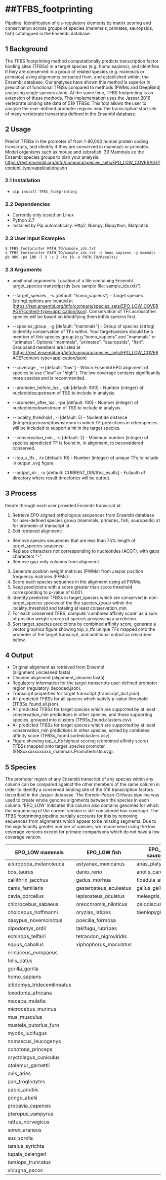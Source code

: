 ##TFBS_footprinting
=================
Pipeline: Identification of cis-regulatory elements by matrix scoring and conservation across groups of species (mammals, primates, sauropsids, fish) catalogued in the Ensembl database.

## 1 Background
The TFBS footprinting method computationally predicts transcription factor binding sites (TFBSs) in a target species (e.g. homo sapiens), and identifies if they are conserved in a group of related species (e.g. mammals or primates) using alignments extracted from, and established within, the Ensembl database.  Our analyses have shown this method is superior in prediction of functional TFBSs compared to methods (PWMs and DeepBind) analyzing single species alone.  At the same time, TFBS footprinting is an extension of these methods.  This implementation uses the Jaspar 2016 vertebrate binding site data of 519 TFBSs.  This tool allows the user to analyze the user-defined promoter regions near the transcription start site of many vertebrate transcripts defined in the Ensembl database.

## 2 Usage 
Predict TFBSs in the promoter of from 1-80,000 human protein coding transcripts, and identify if they are conserved in mammals or primates.
Model organisms such as mouse and zebrafish.
39 Mammals
ee the Ensembl species groups to plan your analysis: https://rest.ensembl.org/info/compara/species_sets/EPO_LOW_COVERAGE?content-type=application/json

### 2.1 Installation
- `pip install TFBS_footprinting`

### 2.2 Dependencies
- Currently only tested on Linux
- Python 2.7
- Installed by Pip automatically: Http2, Numpy, Biopython, Matplotlib


### 2.3 User Input Examples
```
$ TFBS_footprinter PATH_TO/sample_ids.txt
$ TFBS_footprinter PATH_TO/sample_ids.txt -s homo_sapiens -g mammals -pb 900 -pa 100 -l 5 -c 2 -tx 10 -o PATH_TO/Results/
```

### 2.3 Arguments
- positional arguments:
Location of a file containing Ensembl target_species transcript ids (see sample file: sample_ids.txt)")

- --target_species , -s 
[default: "homo_sapiens"] - Target species (string),options are located at (https://rest.ensembl.org/info/compara/species_sets/EPO_LOW_COVERAGE?content-type=application/json). Conservation of TFs acrossother species will be based on identifying them inthis species first.
- --species_group , -g 
[default: "mammals"] - Group of species (string) toidentify conservation of TFs within. Your targetspecies should be a member of this species group (e.g."homo_sapiens" and "mammals" or "primates". Options:"mammals", "primates", "sauropsids", "fish". Groupsand members are listed at (https://rest.ensembl.org/info/compara/species_sets/EPO_LOW_COVERAGE?content-type=application/json)
- --coverage , -e
[default: "low"] - Which Ensembl EPO alignment of species to use ("low" or "high"). The low coverage contains significantly more species and is recommended.
- --promoter_before_tss , -pb 
[default: 900] - Number (integer) of nucleotidesupstream of TSS to include in analysis.
- --promoter_after_tss , -pa 
[default: 100] - Number (integer) of nucleotidesdownstream of TSS to include in analysis.
- --locality_threshold , -l 
[default: 5] - Nucleotide distance (integer)upstream/downstream in which TF predictions in otherspecies will be included to support a hit in the target species.
- --conservation_min , -c 
[default: 2] - Minimum number (integer) of species apredicted TF is found in, in alignment, to beconsidered conserved.
- --top_x_tfs , -tx [default: 10] - Number (integer) of unique TFs toinclude in output .svg figure.
- --output_dir , -o [default: CURRENT_DIR/tfbs_esults] - Fullpath of directory where result directories will be output.


## 3 Process
Iterate through each user provided Ensembl transcript id:
 1. Retrieve EPO aligned orthologous sequences from Ensembl database for user-defined species group (mammals, primates, fish, sauropsids) at for promoter of transcript id.
 2. Edit retrieved alignment:
- Remove species sequences that are less than 75% length of target_species sequence.
- Replace characters not corresponding to nucleotides (ACGT), with gaps characters "-".
- Remove gap-only columns from alignment.
 3. Generate position weight matrices (PWMs) from Jaspar position frequency matrices (PFMs).
 4. Score each species sequence in the alignment using all PWMs.
 5. Keep predictions with a score greater than score threshold corresponding to p-value of 0.001.
 6. Identify predicted TFBSs in target_species which are conserved in non-target_species species of the the species_group within the locality_threshold and totaling at least conservation_min.
 7. For each conserved TFBS, compute 'combined affinity score' as a sum of position weight scores of species possessing a prediction.
 8. Sort target_species predictions by combined affinity score, generate a vector graphics figure showing top_x_tfs unique TFs mapped onto the promoter of the target transcript, and additional output as described below.


## 4 Output
- Original alignment as retrieved from Ensembl (alignment_uncleaned.fasta).
- Cleaned alignment (alignment_cleaned.fasta).
- Regulatory information for the target transcripts user-defined promoter region (regulatory_decoded.json).
- Transcript properties for target transcript (transcript_dict.json).
- All predicted TFBSs for all species which satisfy p-value threshold (TFBSs_found.all.json).
- All predicted TFBSs for target species which are supported by at least conservation_min predictions in other species, and those supporting species, grouped into clusters (TFBSs_found.clusters.csv).
- All predicted TFBSs for target species which are supported by at least conservation_min predictions in other species, sorted by combined affinity score (TFBSs_found.sortedclusters.csv).
- Figure showing top_x_tfs highest scoring (combined affinity score) TFBSs mapped onto target_species promoter (ENSxxxxxxxxxxxx_mammals.Promoterhisto.svg). 

## 5 Species
The promoter region of any Ensembl transcript of any species within any column can be compared against the other members of the same column in order to identify a conserved binding site of the 519 transcription factors described in the Jaspar database.  The Enredo-Pecan-Ortheus pipeline was used to create whole genome alignments between the species in each column.  'EPO_LOW' indicates this column also contains genomes for which the sequencing of the current version is still considered low-coverage.  The TFBS footprinting pipeline partially accounts for this by removing sequences from alignments which appear to be missing segments.  Due to the significantly greater number of species, we recommend using the low coverage versions except for primate comparisons which do not have a low coverage version.

EPO_LOW mammals | EPO_LOW fish | EPO_LOW sauropsids | EPO mammals | EPO primates | EPO fish | EPO sauropsids
|---|---|---|---|---|---|---|
ailuropoda_melanoleuca | astyanax_mexicanus | anas_platyrhynchos | bos_taurus | callithrix_jacchus | danio_rerio | anolis_carolinensis
bos_taurus | danio_rerio | anolis_carolinensis | callithrix_jacchus | chlorocebus_sabaeus | gasterosteus_aculeatus | gallus_gallus
callithrix_jacchus | gadus_morhua | ficedula_albicollis | canis_familiaris | gorilla_gorilla | lepisosteus_oculatus | meleagris_gallopavo
canis_familiaris | gasterosteus_aculeatus | gallus_gallus | chlorocebus_sabaeus | homo_sapiens | oryzias_latipes | taeniopygia_guttata
cavia_porcellus | lepisosteus_oculatus | meleagris_gallopavo | equus_caballus | macaca_mulatta | tetraodon_nigroviridis | 
chlorocebus_sabaeus | oreochromis_niloticus | pelodiscus_sinensis | felis_catus | pan_troglodytes |  | 
choloepus_hoffmanni | oryzias_latipes | taeniopygia_guttata | gorilla_gorilla | papio_anubis |  | 
dasypus_novemcinctus | poecilia_formosa |  | homo_sapiens | pongo_abelii |  | 
dipodomys_ordii | takifugu_rubripes |  | macaca_mulatta |  |  | 
echinops_telfairi | tetraodon_nigroviridis |  | mus_musculus |  |  | 
equus_caballus | xiphophorus_maculatus |  | oryctolagus_cuniculus |  |  | 
erinaceus_europaeus |  |  | ovis_aries |  |  | 
felis_catus |  |  | pan_troglodytes |  |  | 
gorilla_gorilla |  |  | papio_anubis |  |  | 
homo_sapiens |  |  | pongo_abelii |  |  | 
ictidomys_tridecemlineatus |  |  | rattus_norvegicus |  |  | 
loxodonta_africana |  |  | sus_scrofa |  |  | 
macaca_mulatta |  |  |  |  |  | 
microcebus_murinus |  |  |  |  |  | 
mus_musculus |  |  |  |  |  | 
mustela_putorius_furo |  |  |  |  |  | 
myotis_lucifugus |  |  |  |  |  | 
nomascus_leucogenys |  |  |  |  |  | 
ochotona_princeps |  |  |  |  |  | 
oryctolagus_cuniculus |  |  |  |  |  | 
otolemur_garnettii |  |  |  |  |  | 
ovis_aries |  |  |  |  |  | 
pan_troglodytes |  |  |  |  |  | 
papio_anubis |  |  |  |  |  | 
pongo_abelii |  |  |  |  |  | 
procavia_capensis |  |  |  |  |  | 
pteropus_vampyrus |  |  |  |  |  | 
rattus_norvegicus |  |  |  |  |  | 
sorex_araneus |  |  |  |  |  | 
sus_scrofa |  |  |  |  |  | 
tarsius_syrichta |  |  |  |  |  | 
tupaia_belangeri |  |  |  |  |  | 
tursiops_truncatus |  |  |  |  |  | 
vicugna_pacos |  |  |  |  |  | 



